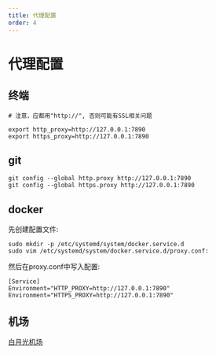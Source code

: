 ```yaml
---
title: 代理配置
order: 4
---
```


# 代理配置

## 终端

```shell:no-line-numbers;
# 注意，应都用"http://", 否则可能有SSL相关问题

export http_proxy=http://127.0.0.1:7890
export https_proxy=http://127.0.0.1:7890 
```

## git

```shell:no-line-numbers;
git config --global http.proxy http://127.0.0.1:7890
git config --global https.proxy http://127.0.0.1:7890
```

## docker

先创建配置文件:
```shell:no-line-numbers; title="终端命令"
sudo mkdir -p /etc/systemd/system/docker.service.d
sudo vim /etc/systemd/system/docker.service.d/proxy.conf:
```

然后在proxy.conf中写入配置:
```shell:no-line-numbers;
[Service]
Environment="HTTP_PROXY=http://127.0.0.1:7890"
Environment="HTTPS_PROXY=http://127.0.0.1:7890"
```

## 机场

[白月光机场](https://www.sibker.com)
